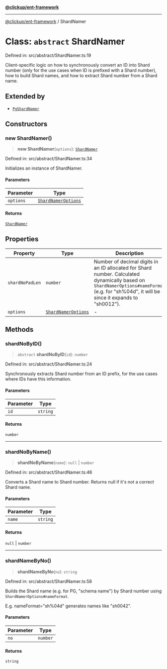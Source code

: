 [**@clickup/ent-framework**](../README.md)

***

[@clickup/ent-framework](../globals.md) / ShardNamer

# Class: `abstract` ShardNamer

Defined in: src/abstract/ShardNamer.ts:19

Client-specific logic on how to synchronously convert an ID into Shard number
(only for the use cases when ID is prefixed with a Shard number), how to
build Shard names, and how to extract Shard number from a Shard name.

## Extended by

- [`PgShardNamer`](PgShardNamer.md)

## Constructors

### new ShardNamer()

> **new ShardNamer**(`options`): [`ShardNamer`](ShardNamer.md)

Defined in: src/abstract/ShardNamer.ts:34

Initializes an instance of ShardNamer.

#### Parameters

| Parameter | Type |
| ------ | ------ |
| `options` | [`ShardNamerOptions`](../interfaces/ShardNamerOptions.md) |

#### Returns

[`ShardNamer`](ShardNamer.md)

## Properties

| Property | Type | Description |
| ------ | ------ | ------ |
| <a id="shardnopadlen"></a> `shardNoPadLen` | `number` | Number of decimal digits in an ID allocated for Shard number. Calculated dynamically based on `ShardNamerOptions#nameFormat` (e.g. for "sh%04d", it will be 4 since it expands to "sh0012"). |
| <a id="options-1"></a> `options` | [`ShardNamerOptions`](../interfaces/ShardNamerOptions.md) | - |

## Methods

### shardNoByID()

> `abstract` **shardNoByID**(`id`): `number`

Defined in: src/abstract/ShardNamer.ts:24

Synchronously extracts Shard number from an ID prefix, for the use cases
where IDs have this information.

#### Parameters

| Parameter | Type |
| ------ | ------ |
| `id` | `string` |

#### Returns

`number`

***

### shardNoByName()

> **shardNoByName**(`name`): `null` \| `number`

Defined in: src/abstract/ShardNamer.ts:46

Converts a Shard name to Shard number. Returns null if it's not a correct
Shard name.

#### Parameters

| Parameter | Type |
| ------ | ------ |
| `name` | `string` |

#### Returns

`null` \| `number`

***

### shardNameByNo()

> **shardNameByNo**(`no`): `string`

Defined in: src/abstract/ShardNamer.ts:58

Builds the Shard name (e.g. for PG, "schema name") by Shard number using
`ShardNamerOptions#nameFormat`.

E.g. nameFormat="sh%04d" generates names like "sh0042".

#### Parameters

| Parameter | Type |
| ------ | ------ |
| `no` | `number` |

#### Returns

`string`
